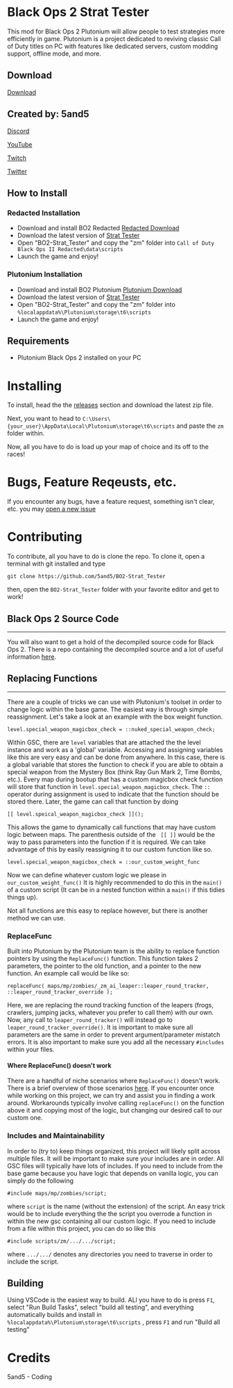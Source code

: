 # Black Ops 2 Strat Tester

This mod for Black Ops 2 Plutonium will allow people to test strategies more efficiently in game. Plutonium is a project dedicated to reviving 
classic Call of Duty titles on PC with features like dedicated servers, custom modding support, offline mode, and more.

## Download

[Download](https://github.com/5and5/BO2-Strat_Tester/releases/download/latest/BO2-Strat_Tester.zip)


## Created by: 5and5

[Discord](https://discord.gg/Z44Vnjd)

[YouTube](https://www.youtube.com/user/Zomb0s4life)

[Twitch](https://twitch.tv/5and5)

[Twitter](https://twitter.com/5and55)

## How to Install

### Redacted Installation

- Download and install BO2 Redacted [Redacted Download](https://redacted.se/)
- Download the latest version of [Strat Tester](https://github.com/5and5/BO2-Strat_Tester/releases/download/latest/BO2-Strat_Tester.zip)
- Open "BO2-Strat_Tester" and copy the "zm" folder into `Call of Duty Black Ops II Redacted\data\scripts`
- Launch the game and enjoy!

### Plutonium Installation

- Download and install BO2 Plutonium [Plutonium Download](https://plutonium.pw/)
- Download the latest version of [Strat Tester](https://github.com/5and5/BO2-Strat_Tester/releases/download/latest/BO2-Strat_Tester.zip)
- Open "BO2-Strat_Tester" and copy the "zm" folder into `%localappdata%\Plutonium\storage\t6\scripts`
- Launch the game and enjoy!

## Requirements
- Plutonium Black Ops 2 installed on your PC
# Installing 
To install, head the the [releases](https://github.com/5and5/BO2-Strat_Tester/releases/tag/latest) section and download the latest zip file.

Next, you want to head to `C:\Users\{your_user}\AppData\Local\Plutonium\storage\t6\scripts` and paste the `zm` folder within.

Now, all you have to do is load up your map of choice and its off to the races!

# Bugs, Feature Reqeusts, etc.
If you encounter any bugs, have a feature request, something isn't clear, etc. you may [open a new issue](https://github.com/5and5/BO2-Strat_Tester/issues/new)

# Contributing

To contribute, all you have to do is clone the repo. To clone it, open a terminal with git installed and type 
```
git clone https://github.com/5and5/BO2-Strat_Tester
```
then, open the `BO2-Strat_Tester` folder with your favorite editor and get to work!

## Black Ops 2 Source Code
---

You will also want to get a hold of the decompiled source code for Black Ops 2. There is a repo containing the decompiled source and a lot of useful information [here](https://github.com/JezuzLizard/Recompilable-gscs-for-BO2-zombies-and-multiplayer).

## Replacing Functions
---
There are a couple of tricks we can use with Plutonium's toolset in order to change logic within the base game. The easiest way is through simple reassignment. Let's take a look at an example with the box weight function.

```
level.special_weapon_magicbox_check = ::nuked_special_weapon_check;
```

Within GSC, there are `level` variables that are attached the the level instance and work as a 'global' variable. Accessing and assigning variables like this are very easy and can be done from anywhere. In this case,
there is a global variable that stores the function to check if you are able to obtain a special weapon from the Mystery Box (think Ray Gun Mark 2, Time Bombs, etc.). Every map during bootup that has a custom
magicbox check function will store that function in `level.special_weapon_magicbox_check`. The `::` operator
during assignment is used to indicate that the function should be stored there. Later, the game can call that function by doing 
```
[[ level.speical_weapon_magicbox_check ]]();
```
This allows the game to dynamically call functions that may have custom logic between maps. The parenthesis outside of the `` [[ ]]`` would be the way to pass parameters into the function if it is required. We can take advantage of this by easily reassigning it to our custom function like so.

```
level.special_weapon_magicbox_check = ::our_custom_weight_func
```
Now we can define whatever custom logic we please in `our_custom_weight_func()`
It is highly recommended to do this in the `main()` of a custom script (It can be in a nested function within a `main()` if this tidies things up). 

Not all functions are this easy to replace however, but there is another method we can use.


### ReplaceFunc

Built into Plutonium by the Plutonium team is the ability to replace function pointers by using the `ReplaceFunc()` function. This function takes 2 parameters, the pointer to the old function, and a pointer to the new function. An example call would be like so:
```
replaceFunc( maps/mp/zombies/_zm_ai_leaper::leaper_round_tracker, ::leaper_round_tracker_override );
```
Here, we are replacing the round tracking function of the leapers (frogs, crawlers, jumping jacks, whatever you prefer to call them) with our own. Now, any call to `leaper_round_tracker()` will instead go to `leaper_round_tracker_override()`. It is important to make sure all parameters are the same in order to prevent argument/parameter mistatch errors. It is also important to make sure you add all the necessary `#includes` within your files.

#### Where ReplaceFunc() doesn't work

There are a handful of niche scenarios where `ReplaceFunc()` doesn't work. There is a brief overview of those scenarios [here](https://plutonium.pw/docs/modding/gsc/new-scripting-features/#replacefunc-specifics). If you encounter once while working on this project, we can try and assist you in finding a work around. Workarounds typically involve calling `replaceFunc()` on the function above it and copying most of the logic, but changing our desired call to our custom one. 

### Includes and Maintainability

In order to (try to) keep things organized, this project will likely split across multiple files. It will be important to make sure your includes are in order. All GSC files will typically have lots of includes. If you need to include from the base game because you have logic that depends on vanilla logic, you can simply do the following
```
#include maps/mp/zombies/script;
```
where `script` is the name (without the extension) of the script. An easy trick would be to include everything the the script you overrode a function in within the new gsc containing all our custom logic. If you need to include from a file within this project, you can do so like this
```
#include scripts/zm/.../.../script;
```
where `.../.../` denotes any directories you need to traverse in order to include the script. 

## Building 
Using VSCode is the easiest way to build. ALl you have to do is press `F1`, select "Run Build Tasks", select "build all testing", and everything automatically builds and install in `%localappdata%\Plutonium\storage\t6\scripts`
, press `F1` and run "Build all testing"

# Credits
5and5 - Coding